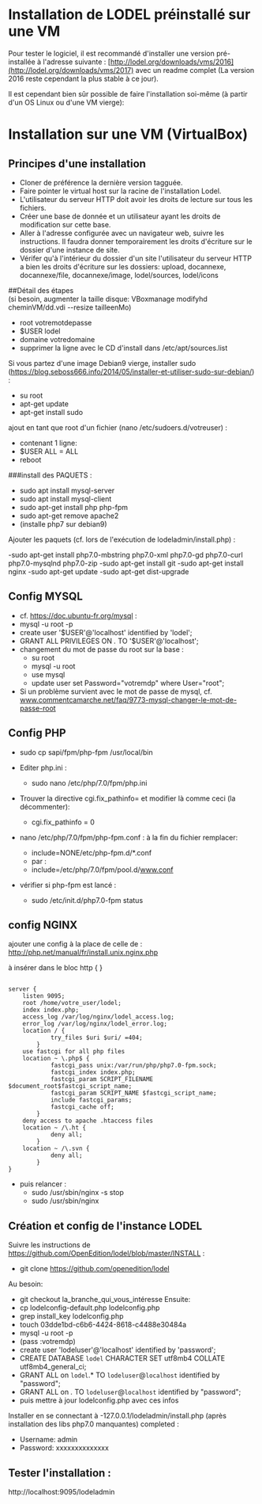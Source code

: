 # Installation de LODEL préinstallé sur une VM  

Pour tester le logiciel, il est recommandé d'installer une version pré-installée à l'adresse suivante : [http://lodel.org/downloads/vms/2016](http://lodel.org/downloads/vms/2017) avec un readme complet (La version 2016 reste cependant la plus stable à ce jour).

Il est cependant bien sûr possible de faire l'installation soi-même (à partir d'un OS Linux ou d'une VM vierge):

# Installation sur une VM (VirtualBox)   

## Principes d'une installation  
- Cloner de préférence la dernière version tagguée.
- Faire pointer le virtual host sur la racine de l'installation Lodel.
- L'utilisateur du serveur HTTP doit avoir les droits de lecture sur tous les fichiers.
- Créer une base de donnée et un utilisateur ayant les droits de modification sur cette base.
- Aller à l'adresse configurée avec un navigateur web, suivre les instructions. Il faudra donner temporairement les droits d'écriture sur le dossier d'une instance de site.
- Vérifer qu'à l'intérieur du dossier d'un site l'utilisateur du serveur HTTP a bien les droits d'écriture sur les dossiers: upload, docannexe, docannexe/file, docannexe/image, lodel/sources, lodel/icons

##Détail des étapes  
(si besoin, augmenter la taille disque: VBoxmanage modifyhd cheminVM/dd.vdi --resize tailleenMo)

- root votremotdepasse
- $USER lodel
- domaine votredomaine
- supprimer la ligne avec le CD d'install dans /etc/apt/sources.list

Si vous partez d'une image Debian9 vierge, installer sudo (https://blog.seboss666.info/2014/05/installer-et-utiliser-sudo-sur-debian/) :

- su root
- apt-get update
- apt-get install sudo

ajout en tant que root d'un fichier (nano /etc/sudoers.d/votreuser) :

- contenant 1 ligne:
- $USER ALL = ALL
- reboot

###install des PAQUETS :  

- sudo apt install mysql-server
- sudo apt install mysql-client
- sudo apt-get install php php-fpm
- sudo apt-get remove apache2
- (installe php7 sur debian9)

Ajouter les paquets (cf. lors de l'exécution de lodeladmin/install.php) :

-sudo apt-get install php7.0-mbstring php7.0-xml php7.0-gd php7.0-curl php7.0-mysqlnd php7.0-zip
-sudo apt-get install git
-sudo apt-get install nginx
-sudo apt-get update
-sudo apt-get dist-upgrade

Config MYSQL  
------------

- cf. https://doc.ubuntu-fr.org/mysql :
- mysql -u root -p
- create user '$USER'@'localhost' identified by 'lodel';
- GRANT ALL PRIVILEGES ON *.* TO '$USER'@'localhost';
- changement du mot de passe du root sur la base :
	- su root
	- mysql -u root
	- use mysql
	- update user set Password="votremdp" where User="root";
- Si un problème survient avec le mot de passe de mysql, cf. www.commentcamarche.net/faq/9773-mysql-changer-le-mot-de-passe-root

Config PHP  
----------

- sudo cp sapi/fpm/php-fpm /usr/local/bin
- Editer php.ini :
	- sudo nano /etc/php/7.0/fpm/php.ini
- Trouver la directive cgi.fix_pathinfo= et modifier là comme ceci (la décommenter):
	- cgi.fix_pathinfo = 0

- nano /etc/php/7.0/fpm/php-fpm.conf : à la fin du fichier remplacer:
	- include=NONE/etc/php-fpm.d/*.conf  
	- par :
	- include=/etc/php/7.0/fpm/pool.d/www.conf
- vérifier si php-fpm est lancé :
	- sudo /etc/init.d/php7.0-fpm status

config NGINX  
------------

ajouter une config à la place de celle de : http://php.net/manual/fr/install.unix.nginx.php

à insérer dans le bloc http {   }
<pre><code>
server {
	listen 9095;
	root /home/votre_user/lodel;
	index index.php;
	access_log /var/log/nginx/lodel_access.log;
	error_log /var/log/nginx/lodel_error.log;
	location / {
			try_files $uri $uri/ =404;
		}
	use fastcgi for all php files
	location ~ \.php$ {
			fastcgi_pass unix:/var/run/php/php7.0-fpm.sock;
			fastcgi_index index.php;
			fastcgi_param SCRIPT_FILENAME $document_root$fastcgi_script_name;
			fastcgi_param SCRIPT_NAME $fastcgi_script_name;
			include fastcgi_params;
			fastcgi_cache off;
		}
	deny access to apache .htaccess files
	location ~ /\.ht {
			deny all;
		}
	location ~ /\.svn {
			deny all;
		}
}
</code></pre>

- puis relancer :
	- sudo /usr/sbin/nginx -s stop
	- sudo /usr/sbin/nginx

Création et config de l'instance LODEL  
--------------------------------------

Suivre les instructions de https://github.com/OpenEdition/lodel/blob/master/INSTALL :
- git clone https://github.com/openedition/lodel

Au besoin: 
- git checkout la_branche_qui_vous_intéresse
Ensuite:
- cp lodelconfig-default.php lodelconfig.php
- grep install_key lodelconfig.php
- touch 03dde1bd-c6b6-4424-8618-c4488e30484a
- mysql -u root -p
- (pass :votremdp)
- create user 'lodeluser'@'localhost' identified by 'password';
- CREATE DATABASE `lodel` CHARACTER SET utf8mb4 COLLATE utf8mb4_general_ci;
- GRANT ALL on `lodel`.* TO `lodeluser`@`localhost` identified by "password";
- GRANT ALL on *.* TO `lodeluser`@`localhost` identified by "password";
- puis mettre à jour lodelconfig.php avec ces infos

Installer en se connectant à -127.0.0.1/lodeladmin/install.php (après installation des libs php7.0 manquantes) completed :

- Username: admin
- Password: xxxxxxxxxxxxxx

Tester l'installation :
-----------------------

http://localhost:9095/lodeladmin

